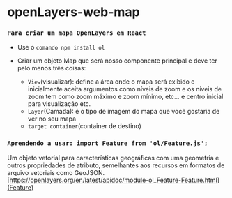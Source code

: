 # openLayers-web-map

### `Para criar um mapa OpenLayers em React`

- Use o `comando npm install ol`
- Criar um objeto Map que  será nosso componente principal e deve ter pelo menos três coisas:

  - `View`(visualizar): define a área onde o mapa será exibido e inicialmente aceita argumentos como níveis de zoom e os níveis de zoom tem como zoom máximo e zoom mínimo, etc… e centro inicial para visualização etc.
  - `Layer`(Camada): é o tipo de  imagem do mapa que você gostaria de ver no seu mapa
  - `target container`(container de destino)

### `Aprendendo a usar: import Feature from 'ol/Feature.js';`
Um objeto vetorial para características geográficas com uma geometria e outros propriedades de atributo, semelhantes aos recursos em formatos de arquivo vetoriais como GeoJSON.[https://openlayers.org/en/latest/apidoc/module-ol_Feature-Feature.html](Feature)
